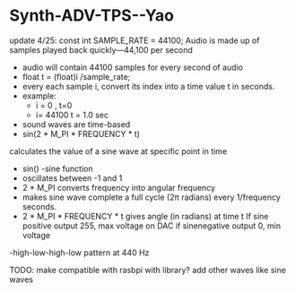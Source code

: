 # Synth-ADV-TPS--Yao
update 4/25:
const int SAMPLE_RATE = 44100;
Audio is made up of samples played back quickly—44,100 per second
- audio will contain 44100 samples for every second of audio
- float t = (float)i /sample_rate;
- every each sample i, convert its index into a time value t in seconds.
- example:
  - i = 0 , t=0
  - i= 44100 t = 1.0 sec
- sound waves are time-based
- sin(2 * M_PI * FREQUENCY * t)

calculates the value of a sine wave at specific point in time
- sin() -sine function
- oscillates between -1 and 1
- 2 * M_PI converts frequency into angular frequency
- makes sine wave complete a full cycle (2π radians) every 1/frequency seconds.
- 2 * M_PI * FREQUENCY * t gives angle (in radians) at time t
  If sine positive output 255, max voltage on DAC
  if sinenegative output 0, min voltage

-high-low-high-low pattern at 440 Hz

TODO: make compatible with rasbpi with library? add other waves like sine waves



